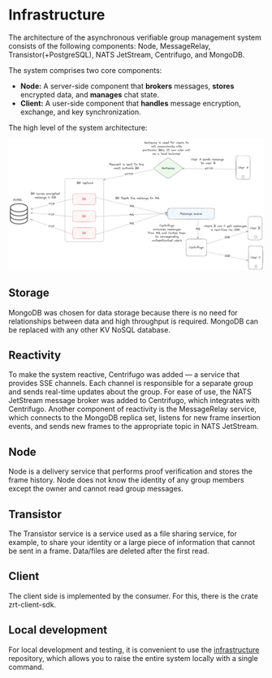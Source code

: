 # Infrastructure

The architecture of the asynchronous verifiable group management system consists of the following components: Node, MessageRelay, Transistor(+PostgreSQL), NATS JetStream, Centrifugo, and MongoDB.


The system comprises two core components:

- **Node:** A server-side component that **brokers** messages, **stores** encrypted data, and **manages** chat state.
- **Client:** A user-side component that **handles** message encryption, exchange, and key synchronization.

The high level of the system architecture:

![0_infrastructure_0.png](../assets/0_infrastructure_0.png)

## Storage
MongoDB was chosen for data storage because there is no need for relationships between data and high throughput is required. MongoDB can be replaced with any other KV NoSQL database.

## Reactivity
To make the system reactive, Centrifugo was added — a service that provides SSE channels. Each channel is responsible for a separate group and sends real-time updates about the group. For ease of use, the NATS JetStream message broker was added to Centrifugo, which integrates with Centrifugo. Another component of reactivity is the MessageRelay service, which connects to the MongoDB replica set, listens for new frame insertion events, and sends new frames to the appropriate topic in NATS JetStream.

## Node
Node is a delivery service that performs proof verification and stores the frame history. Node does not know the identity of any group members except the owner and cannot read group messages.

## Transistor
The Transistor service is a service used as a file sharing service, for example, to share your identity or a large piece of information that cannot be sent in a frame. Data/files are deleted after the first read.

## Client
The client side is implemented by the consumer. For this, there is the crate zrt-client-sdk.

## Local development
For local development and testing, it is convenient to use the [infrastructure](https://github.com/zero-art-rs/infrastructure) repository, which allows you to raise the entire system locally with a single command.
